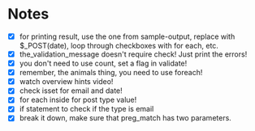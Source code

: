 # Notes
- [x] for printing result, use the one from sample-output, replace with $_POST(date), loop through checkboxes with for each, etc.
- [x] the_validation_message doesn't require check! Just print the errors!
- [x] you don't need to use count, set a flag in validate!
- [x] remember, the animals thing, you need to use foreach!
- [x] watch overview hints video!
- [x] check isset for email and date!
- [x] for each inside for post type value!
- [x] if statement to check if the type is email
- [x] break it down, make sure that preg_match has two parameters.